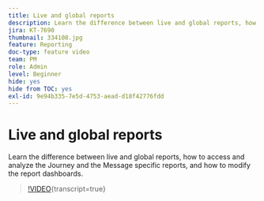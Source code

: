 ```yaml
---
title: Live and global reports
description: Learn the difference between live and global reports, how to access and analyze the Journey and the Message specific reports, and how to modify the report dashboards.
jira: KT-7690
thumbnail: 334108.jpg
feature: Reporting
doc-type: feature video
team: PM
role: Admin
level: Beginner
hide: yes
hide from TOC: yes
exl-id: 9e94b335-7e5d-4753-aead-d18f42776fdd
---
```

# Live and global reports

Learn the difference between live and global reports, how to access and analyze the Journey and the Message specific reports, and how to modify the report dashboards.  

>[!VIDEO](https://video.tv.adobe.com/v/334108?quality=12&learn=on){transcript=true}
